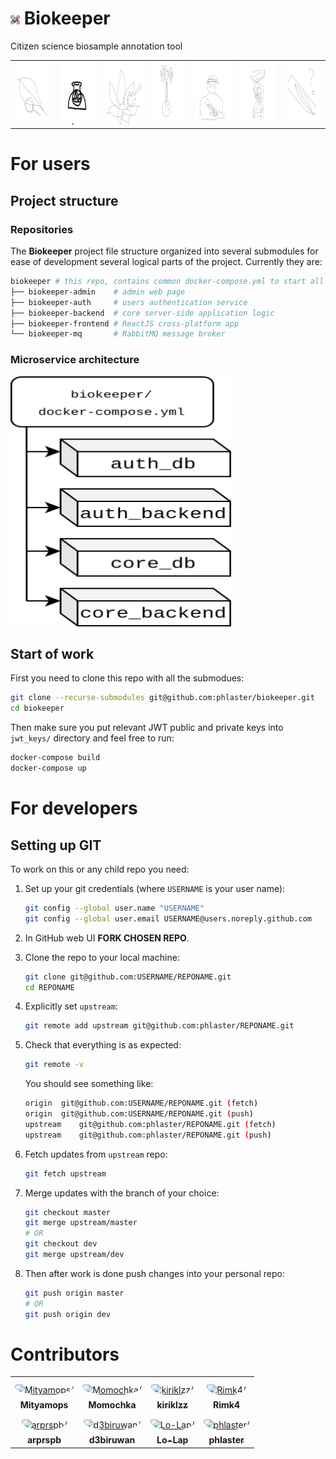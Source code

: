 # <img src="assets/biokeeper_logo.png" width="3%"> Biokeeper
Citizen science biosample annotation tool

<table align='center'>
  <t0>
    <td><img src="assets/pic4.svg" height=100></td>
    <td><img src="assets/pic3.svg" height=100></td>
    <td><img src="assets/pic5.svg" height=100></td>
    <td><img src="assets/pic6.svg" height=100></td>
    <td><img src="assets/pic1.svg" height=100></td>
    <td><img src="assets/pic7.svg" height=100></td>
    <td><img src="assets/pic8.svg" height=100></td>
  </tr>
 </table>

# For users
## Project structure
### Repositories
The __Biokeeper__ project file structure organized into several submodules for ease of development several logical parts of the project. Currently they are:
```sh
biokeeper # this repo, contains common docker-compose.yml to start all the server-side services
├── biokeeper-admin    # admin web page
├── biokeeper-auth     # users authentication service
├── biokeeper-backend  # core server-side application logic
├── biokeeper-frontend # ReactJS cross-platform app
└── biokeeper-mq       # RabbitMQ message broker
```
### Microservice architecture
<img src="assets/biokeeper_architecture_diagram.svg" width=70% height=400>

## Start of work
First you need to clone this repo with all the submodues:
```sh
git clone --recurse-submodules git@github.com:phlaster/biokeeper.git
cd biokeeper
```
Then make sure you put relevant JWT public and private keys into `jwt_keys/` directory and feel free to run:
```sh
docker-compose build
docker-compose up
```

# For developers
## Setting up GIT
To work on this or any child repo you need:

1. Set up your git credentials (where `USERNAME` is your user name):
    ```sh
    git config --global user.name "USERNAME"
    git config --global user.email USERNAME@users.noreply.github.com
    ```

2. In GitHub web UI __FORK CHOSEN REPO__.

3. Clone the repo to your local machine:
    ```sh
    git clone git@github.com:USERNAME/REPONAME.git
    cd REPONAME
    ```

4. Explicitly set `upstream`:
    ```sh
    git remote add upstream git@github.com:phlaster/REPONAME.git
    ```

5. Check that everything is as expected:
    ```sh
    git remote -v
    ```
    You should see something like:
    ```sh
    origin	git@github.com:USERNAME/REPONAME.git (fetch)
    origin	git@github.com:USERNAME/REPONAME.git (push)
    upstream	git@github.com:phlaster/REPONAME.git (fetch)
    upstream	git@github.com:phlaster/REPONAME.git (push)
    ```

6. Fetch updates from `upstream` repo:
    ```sh
    git fetch upstream
    ```

7. Merge updates with the branch of your choice:
    ```sh
    git checkout master
    git merge upstream/master
    # OR
    git checkout dev
    git merge upstream/dev
    ```
8. Then after work is done push changes into your personal repo:
    ```sh
    git push origin master
    # OR
    git push origin dev
    ```

# Contributors
<table>
<tr>
    <td align="center" style="word-wrap: break-word; width: 150.0; height: 150.0">
        <a href=https://github.com/Mityamops>
            <img src=https://avatars.githubusercontent.com/u/125828608?v=4 width="100;"  style="border-radius:50%;align-items:center;justify-content:center;overflow:hidden;padding-top:10px" alt=Mityamops/>
            <br />
            <sub style="font-size:14px"><b>Mityamops</b></sub>
        </a>
    </td>
    <td align="center" style="word-wrap: break-word; width: 150.0; height: 150.0">
        <a href=https://github.com/Momochka>
            <img src=https://avatars.githubusercontent.com/u/125281818?v=4 width="100;"  style="border-radius:50%;align-items:center;justify-content:center;overflow:hidden;padding-top:10px" alt=Momochka/>
            <br />
            <sub style="font-size:14px"><b>Momochka</b></sub>
        </a>
    </td>
    <td align="center" style="word-wrap: break-word; width: 150.0; height: 150.0">
        <a href=https://github.com/kiriklzz>
            <img src=https://avatars.githubusercontent.com/u/112094641?v=4 width="100;"  style="border-radius:50%;align-items:center;justify-content:center;overflow:hidden;padding-top:10px" alt=kiriklzz/>
            <br />
            <sub style="font-size:14px"><b>kiriklzz</b></sub>
        </a>
    </td>
    <td align="center" style="word-wrap: break-word; width: 150.0; height: 150.0">
        <a href=https://github.com/Rimk4>
            <img src=https://avatars.githubusercontent.com/u/82030462?v=4 width="100;"  style="border-radius:50%;align-items:center;justify-content:center;overflow:hidden;padding-top:10px" alt=Rimk4/>
            <br />
            <sub style="font-size:14px"><b>Rimk4</b></sub>
        </a>
    </td>
</tr>
<tr>
    <td align="center" style="word-wrap: break-word; width: 150.0; height: 150.0">
        <a href=https://github.com/arprspb>
            <img src=https://avatars.githubusercontent.com/u/147101890?v=4 width="100;"  style="border-radius:50%;align-items:center;justify-content:center;overflow:hidden;padding-top:10px" alt=arprspb/>
            <br />
            <sub style="font-size:14px"><b>arprspb</b></sub>
        </a>
    </td>
    <td align="center" style="word-wrap: break-word; width: 150.0; height: 150.0">
        <a href=https://github.com/d3biruwan>
            <img src=https://avatars.githubusercontent.com/u/91975865?v=4 width="100;"  style="border-radius:50%;align-items:center;justify-content:center;overflow:hidden;padding-top:10px" alt=d3biruwan/>
            <br />
            <sub style="font-size:14px"><b>d3biruwan</b></sub>
        </a>
    </td>
    <td align="center" style="word-wrap: break-word; width: 150.0; height: 150.0">
        <a href=https://github.com/Lo-Lap>
            <img src=https://avatars.githubusercontent.com/u/116972772?v=4 width="100;"  style="border-radius:50%;align-items:center;justify-content:center;overflow:hidden;padding-top:10px" alt=Lo-Lap/>
            <br />
            <sub style="font-size:14px"><b>Lo-Lap</b></sub>
        </a>
    </td>
    <td align="center" style="word-wrap: break-word; width: 150.0; height: 150.0">
        <a href=https://github.com/phlaster>
            <img src=https://avatars.githubusercontent.com/u/125278254?v=4 width="100;"  style="border-radius:50%;align-items:center;justify-content:center;overflow:hidden;padding-top:10px" alt=phlaster/>
            <br />
            <sub style="font-size:14px"><b>phlaster</b></sub>
        </a>
    </td>
</tr>
</table>
